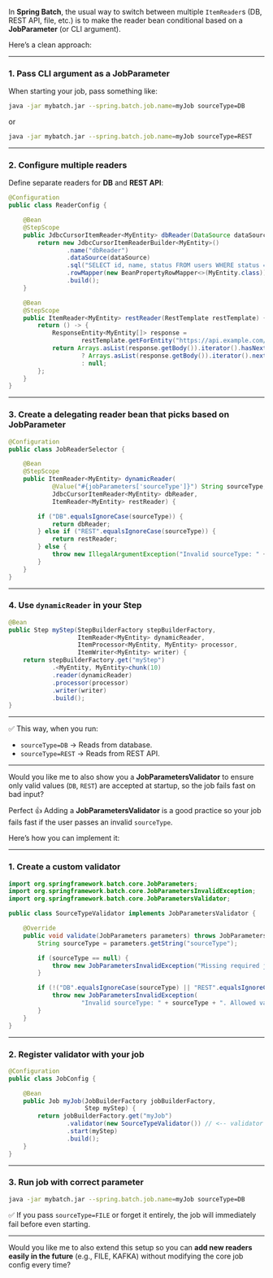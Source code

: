 In **Spring Batch**, the usual way to switch between multiple `ItemReader`s (DB, REST API, file, etc.) is to make the reader bean conditional based on a **JobParameter** (or CLI argument).

Here’s a clean approach:

---

### 1. Pass CLI argument as a JobParameter

When starting your job, pass something like:

```bash
java -jar mybatch.jar --spring.batch.job.name=myJob sourceType=DB
```

or

```bash
java -jar mybatch.jar --spring.batch.job.name=myJob sourceType=REST
```

---

### 2. Configure multiple readers

Define separate readers for **DB** and **REST API**:

```java
@Configuration
public class ReaderConfig {

    @Bean
    @StepScope
    public JdbcCursorItemReader<MyEntity> dbReader(DataSource dataSource) {
        return new JdbcCursorItemReaderBuilder<MyEntity>()
                .name("dbReader")
                .dataSource(dataSource)
                .sql("SELECT id, name, status FROM users WHERE status = 'ACTIVE'")
                .rowMapper(new BeanPropertyRowMapper<>(MyEntity.class))
                .build();
    }

    @Bean
    @StepScope
    public ItemReader<MyEntity> restReader(RestTemplate restTemplate) {
        return () -> {
            ResponseEntity<MyEntity[]> response =
                    restTemplate.getForEntity("https://api.example.com/users/active", MyEntity[].class);
            return Arrays.asList(response.getBody()).iterator().hasNext()
                    ? Arrays.asList(response.getBody()).iterator().next()
                    : null;
        };
    }
}
```

---

### 3. Create a delegating reader bean that picks based on JobParameter

```java
@Configuration
public class JobReaderSelector {

    @Bean
    @StepScope
    public ItemReader<MyEntity> dynamicReader(
            @Value("#{jobParameters['sourceType']}") String sourceType,
            JdbcCursorItemReader<MyEntity> dbReader,
            ItemReader<MyEntity> restReader) {

        if ("DB".equalsIgnoreCase(sourceType)) {
            return dbReader;
        } else if ("REST".equalsIgnoreCase(sourceType)) {
            return restReader;
        } else {
            throw new IllegalArgumentException("Invalid sourceType: " + sourceType);
        }
    }
}
```

---

### 4. Use `dynamicReader` in your Step

```java
@Bean
public Step myStep(StepBuilderFactory stepBuilderFactory,
                   ItemReader<MyEntity> dynamicReader,
                   ItemProcessor<MyEntity, MyEntity> processor,
                   ItemWriter<MyEntity> writer) {
    return stepBuilderFactory.get("myStep")
            .<MyEntity, MyEntity>chunk(10)
            .reader(dynamicReader)
            .processor(processor)
            .writer(writer)
            .build();
}
```

---

✅ This way, when you run:

* `sourceType=DB` → Reads from database.
* `sourceType=REST` → Reads from REST API.

---

Would you like me to also show you a **JobParametersValidator** to ensure only valid values (`DB`, `REST`) are accepted at startup, so the job fails fast on bad input?









Perfect 👍 Adding a **JobParametersValidator** is a good practice so your job fails fast if the user passes an invalid `sourceType`.

Here’s how you can implement it:

---

### 1. Create a custom validator

```java
import org.springframework.batch.core.JobParameters;
import org.springframework.batch.core.JobParametersInvalidException;
import org.springframework.batch.core.JobParametersValidator;

public class SourceTypeValidator implements JobParametersValidator {

    @Override
    public void validate(JobParameters parameters) throws JobParametersInvalidException {
        String sourceType = parameters.getString("sourceType");

        if (sourceType == null) {
            throw new JobParametersInvalidException("Missing required job parameter: sourceType");
        }

        if (!("DB".equalsIgnoreCase(sourceType) || "REST".equalsIgnoreCase(sourceType))) {
            throw new JobParametersInvalidException(
                    "Invalid sourceType: " + sourceType + ". Allowed values are DB or REST");
        }
    }
}
```

---

### 2. Register validator with your job

```java
@Configuration
public class JobConfig {

    @Bean
    public Job myJob(JobBuilderFactory jobBuilderFactory,
                     Step myStep) {
        return jobBuilderFactory.get("myJob")
                .validator(new SourceTypeValidator()) // <-- validator here
                .start(myStep)
                .build();
    }
}
```

---

### 3. Run job with correct parameter

```bash
java -jar mybatch.jar --spring.batch.job.name=myJob sourceType=DB
```

✅ If you pass `sourceType=FILE` or forget it entirely, the job will immediately fail before even starting.

---

Would you like me to also extend this setup so you can **add new readers easily in the future** (e.g., FILE, KAFKA) without modifying the core job config every time?

